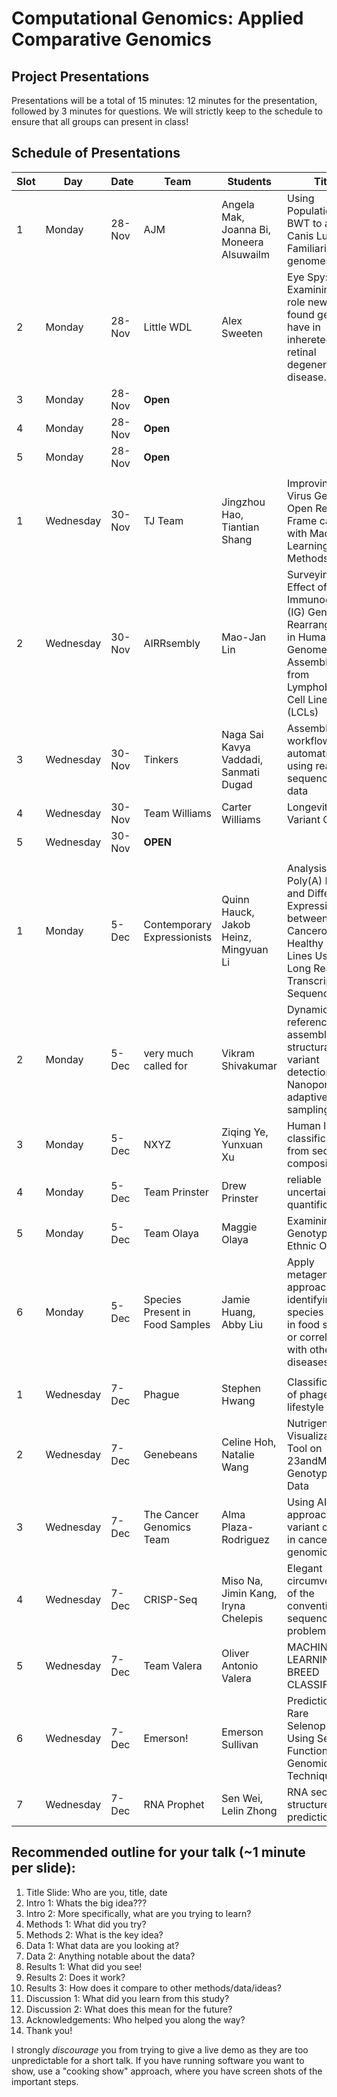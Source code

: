 # Computational Genomics: Applied Comparative Genomics
## Project Presentations

Presentations will be a total of 15 minutes: 12 minutes for the presentation, followed by 3 minutes for questions. We will strictly keep to the schedule to ensure that all groups can present in class! 

## Schedule of Presentations


| Slot | Day       | Date   | Team                            | Students                                 | Title                                                                                                                                                                       |
| ---- | --------- | ------ | ------------------------------- | ---------------------------------------- | --------------------------------------------------------------------------------------------------------------------------------------------------------------------------- |
| 1    | Monday    | 28-Nov | AJM                             | Angela Mak, Joanna Bi, Moneera Alsuwailm | Using Population BWT to analyze Canis Lupis Familiaris genomes.                                                                                                             |
| 2    | Monday    | 28-Nov | Little WDL                   | Alex Sweeten                             | Eye Spy: Examining the role newly found genes have in inhereted retinal degeneration disease.                                                                                                                      |
| 3    | Monday    | 28-Nov | **Open** | | |
| 4    | Monday    | 28-Nov | **Open** | | |
| 5    | Monday    | 28-Nov | **Open** | | |
| | | | | | |
| 1    | Wednesday | 30-Nov | TJ Team                         | Jingzhou Hao, Tiantian Shang             | Improving RNA Virus Genome Open Reading Frame calling with Machine Learning Methods                                                                                         |
| 2    | Wednesday | 30-Nov | AIRRsembly                      | Mao-Jan Lin                              | Surveying the Effect of Immunoglobulin (IG) Gene Rearrangement in Human Genome Assemblies from Lymphoblastoid Cell Lines (LCLs)                                             |
| 3    | Wednesday | 30-Nov | Tinkers                         | Naga Sai Kavya Vaddadi, Sanmati Dugad    | Assembly workflow automation using real sequencing data                                                                                                                     |
| 4    | Wednesday | 30-Nov | Team Williams                   | Carter Williams                          | Longevity Variant Clock                                                                                                                                                    |
| 5    | Wednesday | 30-Nov | **OPEN**
| | | | | | |
| 1    | Monday    | 5-Dec  | Contemporary Expressionists     | Quinn Hauck, Jakob Heinz, Mingyuan Li    | Analysis of Poly(A) Length and Differential Expression between Cancerous and Healthy Cell Lines Using Long Read Transcriptome Sequencing                                    |
| 2    | Monday    | 5-Dec  | very much called for            | Vikram Shivakumar                        | Dynamic reference assembly for structural variant detection with Nanopore adaptive sampling                                                                                                      |
| 3    | Monday    | 5-Dec  | NXYZ                            | Ziqing Ye, Yunxuan Xu                    | Human lncRNA classification from sequence composition                                                                                                                       |
| 4    | Monday    | 5-Dec  | Team Prinster                   | Drew Prinster                            | reliable uncertainty quantification   |
| 5    | Monday    | 5-Dec  | Team Olaya                      | Maggie Olaya                             | Examining Genotypes for Ethnic Origin                                                                                                                                      |
| 6    | Monday | 5-Dec | Species Present in Food Samples | Jamie Huang, Abby Liu                    | Apply metagenomics approaches to identifying species present in food samples or correlated with other diseases                                                              ||
| | | | | | |
| 1    | Wednesday | 7-Dec  | Phague                          | Stephen Hwang                            | Classification of phage lifestyle                                                                                                                                           |
| 2    | Wednesday | 7-Dec  | Genebeans                       | Celine Hoh, Natalie Wang                 | Nutrigenomic Visualization Tool on 23andMe Raw Genotyping Data                                                                                                              |
| 3    | Wednesday | 7-Dec  | The Cancer Genomics Team        | Alma Plaza-Rodriguez                     | Using AI/ML approaches for variant calling in cancer genomics                                                                                                               |
| 4    | Wednesday | 7-Dec  | CRISP-Seq                       | Miso Na, Jimin Kang, Iryna Chelepis      | Elegant circumvention of the conventional sequencing problems                                                                                                               |
| 5    | Wednesday | 7-Dec  | Team Valera                     | Oliver Antonio Valera                    | MACHINE LEARNING DOG BREED CLASSIFIER                                                                                                                                       |
| 6    | Wednesday | 7-Dec  | Emerson!                        | Emerson Sullivan                         | Prediction of Rare Selenoproteins Using Selective Functional Genomic Techniques                                                                                             |
| 7    | Wednesday | 7-Dec | RNA Prophet                     | Sen Wei, Lelin Zhong                     | RNA secondary structure prediction                                                                                                                                          |


## Recommended outline for your talk (~1 minute per slide):

1. Title Slide: Who are you, title, date
2. Intro 1: Whats the big idea???
3. Intro 2: More specifically, what are you trying to learn?
4. Methods 1: What did you try?
5. Methods 2: What is the key idea?
6. Data 1: What data are you looking at?
7. Data 2: Anything notable about the data?
8. Results 1: What did you see!
9. Results 2: Does it work?
10. Results 3: How does it compare to other methods/data/ideas?
11. Discussion 1: What did you learn from this study?
12. Discussion 2: What does this mean for the future?
13. Acknowledgements: Who helped you along the way?
14. Thank you!

I strongly *discourage* you from trying to give a live demo as they are too unpredictable for a short talk. If you have running software you want to show, use a "cooking show" approach, where you have screen shots of the important steps.    
